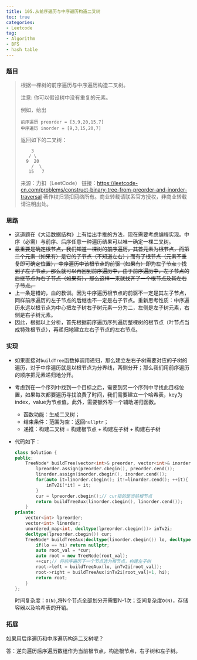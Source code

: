 ```yaml
---
title: 105.从前序遍历与中序遍历构造二叉树
toc: true
categories:
- Leetcode
tag: 
- Algorithm
- BFS
- hash table
---
```


### 题目

> 根据一棵树的前序遍历与中序遍历构造二叉树。
>
> 注意:
> 你可以假设树中没有重复的元素。
>
> 例如，给出
>
> ```
> 前序遍历 preorder = [3,9,20,15,7]
> 中序遍历 inorder = [9,3,15,20,7]
> ```
>
> 返回如下的二叉树：
>
> ```
>     3
>    / \
>   9  20
>     /  \
>    15   7
> ```
>
> 来源：力扣（LeetCode）
> 链接：https://leetcode-cn.com/problems/construct-binary-tree-from-preorder-and-inorder-traversal
> 著作权归领扣网络所有。商业转载请联系官方授权，非商业转载请注明出处。

<!--more-->

### 思路

- 这道题在《大话数据结构》上有给出手推的方法，现在需要考虑编程实现。中序（必需）与前序、后序任意一种遍历结果可以唯一确定一棵二叉树。
- ~~最重要是确定根节点，我们知道一棵树的前序遍历，其首元素为根节点，而第二个元素（如果有）是它的子节点（不知道左右）；而有了根节点（元素不重复即可确定位置），中序遍历中该根节点的前驱（如果有）即为左子节点；找到了左子节点，那么就可以再回到前序遍历中，由于前序遍历中，左子节点的后继节点为右子节点（如果有），那么这样一来就找齐了一个根节点及其左右子节点。~~
- 上一条是错的，血的教训。因为中序遍历根节点的前驱不一定是其左子节点，同样前序遍历的左子节点的后继也不一定是右子节点。重新思考性质：中序遍历永远以根节点为中心把左子树右子树元素一分为二，左侧是左子树元素，右侧是右子树元素。
- 因此，根据以上分析，首先根据前序遍历序列遍历整棵树的根节点（叶节点当成特殊根节点），再递归地建立左右子节点的左右节点。

### 实现

- 如果直接对`buildTree`函数掉调用递归，那么建立左右子树需要对应的子树的遍历，对于中序遍历就是以根节点为分界线，两侧分开；那么我们用前序遍历的顺序把元素递归地分开。

- 考虑到在一个序列中找到一个目标之后，需要到另一个序列中寻找此目标位置，如果每次都要遍历寻找浪费了时间，我们需要建立一个哈希表，key为index，value为节点值。此外，需要额外写一个辅助递归函数。

  - 函数功能：生成二叉树；
  - 结束条件：范围为空：返回`nullptr`；
  - 递推：构建二叉树 = 构建根节点 + 构建左子树 + 构建右子树

- 代码如下：

  ```c++
  class Solution {
  public:
      TreeNode* buildTree(vector<int>& preorder, vector<int>& inorder) {
          lpreorder.assign(preorder.cbegin(), preorder.cend());
          linorder.assign(inorder.cbegin(), inorder.cend());
          for(auto it=linorder.cbegin(); it!=linorder.cend(); ++it){
              inTv2i[*it] = it;
          }
          cur = lpreorder.cbegin();// cur指的是当前根节点
          return buildTreeAux(linorder.cbegin(), linorder.cend());
      }
  private:
      vector<int> lpreorder;
      vector<int> linorder;
      unordered_map<int, decltype(lpreorder.cbegin())> inTv2i;
      decltype(lpreorder.cbegin()) cur;
      TreeNode* buildTreeAux(decltype(linorder.cbegin()) lo, decltype(linorder.cbegin()) hi){
          if(lo == hi) return nullptr;
          auto root_val = *cur;
          auto root = new TreeNode(root_val);
          ++cur;// 将前序遍历下一个节点选为根节点，构建左子树
          root->left = buildTreeAux(lo, inTv2i[root_val]);
          root->right = buildTreeAux(inTv2i[root_val]+1, hi);
          return root;
      }
  };
  ```

  时间复杂度：`O(N)`,将N个节点全部划分开需要N-1次；空间复杂度`O(N)`，存储容器以及哈希表的开销。

### 拓展

如果用后序遍历和中序遍历构造二叉树呢？

答：逆向遍历后序遍历数组作为当前根节点，构造根节点，右子树和左子树。